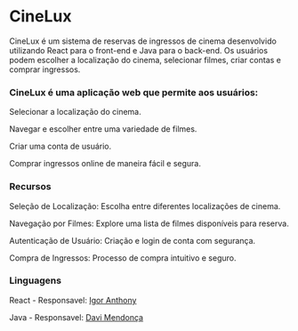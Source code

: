 <h1>CineLux</h1>
CineLux é um sistema de reservas de ingressos de cinema desenvolvido utilizando React para o front-end e Java para o back-end. Os usuários podem escolher a localização do cinema, selecionar filmes, criar contas e comprar ingressos.

<h3>CineLux é uma aplicação web que permite aos usuários:</h3>
<p>Selecionar a localização do cinema.</p>
<p>Navegar e escolher entre uma variedade de filmes.</p>
<p>Criar uma conta de usuário.</p>
<p>Comprar ingressos online de maneira fácil e segura.</p>

<h3>Recursos</h3>
<p>Seleção de Localização: Escolha entre diferentes localizações de cinema.</p>
<p>Navegação por Filmes: Explore uma lista de filmes disponíveis para reserva.</p>
<p>Autenticação de Usuário: Criação e login de conta com segurança.</p>
<p>Compra de Ingressos: Processo de compra intuitivo e seguro.</p>

<h3>Linguagens</h3>
<p>React - Responsavel: <a href='https://github.com/IgorAnthonyy'>Igor Anthony</a></p>
<p>Java - Responsavel: <a href='https://github.com/davimendonca7'>Davi Mendonça</a></p>
